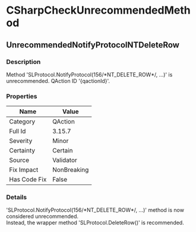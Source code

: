 ﻿---  
uid: Validator_3_15_7  
---

# CSharpCheckUnrecommendedMethod

## UnrecommendedNotifyProtocolNTDeleteRow

### Description

Method 'SLProtocol.NotifyProtocol(156\/\*NT\_DELETE\_ROW\*\/, ...)' is unrecommended. QAction ID '{qactionId}'.

### Properties

| Name         | Value       |
| ------------ | ----------- |
| Category     | QAction     |
| Full Id      | 3.15.7      |
| Severity     | Minor       |
| Certainty    | Certain     |
| Source       | Validator   |
| Fix Impact   | NonBreaking |
| Has Code Fix | False       |

### Details

'SLProtocol.NotifyProtocol(156\/\*NT\_DELETE\_ROW\*\/, ...)' method is now considered unrecommended.  
Instead, the wrapper method 'SLProtocol.DeleteRow()' is recommended.
